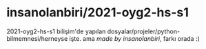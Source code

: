 # insanolanbiri/2021-oyg2-hs-s1
2021-oyg2-hs-s1 bilişim'de yapılan dosyalar/projeler/python-bilmemnesi/herneyse işte.
ama _made by insanolanbiri_, farkı orada :)